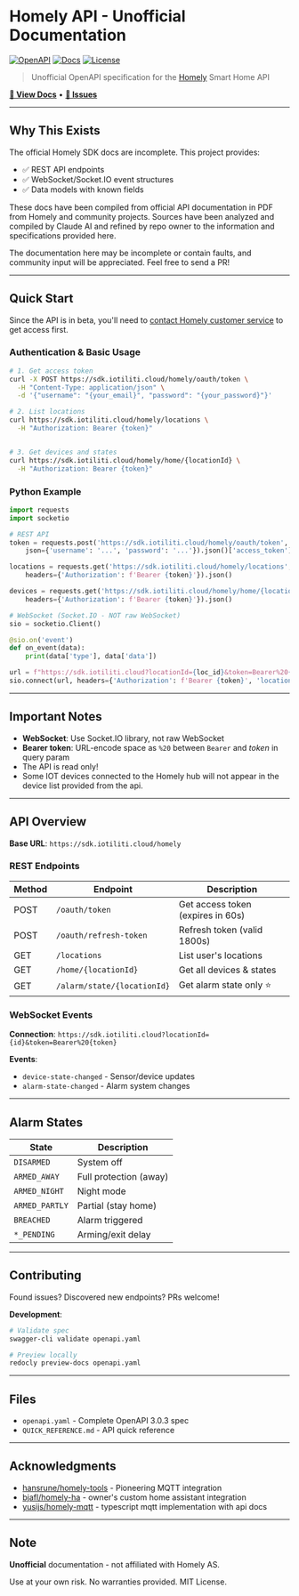 # Homely API - Unofficial Documentation

[![OpenAPI](https://img.shields.io/badge/OpenAPI-3.0.3-green.svg)](https://spec.openapis.org/oas/v3.0.3)
[![Docs](https://img.shields.io/badge/docs-swagger-blue.svg)](https://YOUR-USERNAME.github.io/homely-api-docs/)
[![License](https://img.shields.io/badge/license-MIT-blue.svg)](LICENSE)

> Unofficial OpenAPI specification for the [Homely](https://homely.no/) Smart Home API

[**📖 View Docs**](https://bjafl.github.io/homely-api-docs/) • [**🐛 Issues**](https://github.com/bjafl/homely-api-docs/issues)

---

## Why This Exists

The official Homely SDK docs are incomplete. This project provides:

- ✅ REST API endpoints
- ✅ WebSocket/Socket.IO event structures
- ✅ Data models with known fields

These docs have been compiled from official API documentation in PDF from Homely and community projects. Sources have been analyzed and compiled by Claude AI and refined by repo owner to the information and specifications provided here.

The documentation here may be incomplete or contain faults, and community input will be appreciated. Feel free to send a PR!

---

## Quick Start

Since the API is in beta, you'll need to [contact Homely customer service](https://www.homely.no/kundeservice/) to get access first.

### Authentication & Basic Usage

```bash
# 1. Get access token
curl -X POST https://sdk.iotiliti.cloud/homely/oauth/token \
  -H "Content-Type: application/json" \
  -d '{"username": "{your_email}", "password": "{your_password}"}'

# 2. List locations
curl https://sdk.iotiliti.cloud/homely/locations \
  -H "Authorization: Bearer {token}"


# 3. Get devices and states
curl https://sdk.iotiliti.cloud/homely/home/{locationId} \
  -H "Authorization: Bearer {token}"
```

### Python Example

```python
import requests
import socketio

# REST API
token = requests.post('https://sdk.iotiliti.cloud/homely/oauth/token', 
    json={'username': '...', 'password': '...'}).json()['access_token']

locations = requests.get('https://sdk.iotiliti.cloud/homely/locations',
    headers={'Authorization': f'Bearer {token}'}).json()

devices = requests.get('https://sdk.iotiliti.cloud/homely/home/{locationId}',
    headers={'Authorization': f'Bearer {token}'}).json()

# WebSocket (Socket.IO - NOT raw WebSocket)
sio = socketio.Client()

@sio.on('event')
def on_event(data):
    print(data['type'], data['data'])

url = f"https://sdk.iotiliti.cloud?locationId={loc_id}&token=Bearer%20{token}"
sio.connect(url, headers={'Authorization': f'Bearer {token}', 'locationId': loc_id})
```

---

## Important Notes

- **WebSocket**: Use Socket.IO library, not raw WebSocket
- **Bearer token**: URL-encode space as `%20` between `Bearer` and _token_ in query param
- The API is read only!
- Some IOT devices connected to the Homely hub will not appear in the device list provided from the api.
  
---

## API Overview

**Base URL**: `https://sdk.iotiliti.cloud/homely`

### REST Endpoints

| Method | Endpoint | Description |
|--------|----------|-------------|
| POST | `/oauth/token` | Get access token (expires in 60s) |
| POST | `/oauth/refresh-token` | Refresh token (valid 1800s) |
| GET | `/locations` | List user's locations |
| GET | `/home/{locationId}` | Get all devices & states |
| GET | `/alarm/state/{locationId}` | Get alarm state only ⭐ |

### WebSocket Events

**Connection**: `https://sdk.iotiliti.cloud?locationId={id}&token=Bearer%20{token}`

**Events**:

- `device-state-changed` - Sensor/device updates
- `alarm-state-changed` - Alarm system changes

---

## Alarm States

| State | Description |
|-------|-------------|
| `DISARMED` | System off |
| `ARMED_AWAY` | Full protection (away) |
| `ARMED_NIGHT` | Night mode |
| `ARMED_PARTLY` | Partial (stay home) |
| `BREACHED` | Alarm triggered |
| `*_PENDING` | Arming/exit delay |

---

## Contributing

Found issues? Discovered new endpoints? PRs welcome!

**Development**:

```bash
# Validate spec
swagger-cli validate openapi.yaml

# Preview locally
redocly preview-docs openapi.yaml
```

---

## Files

- `openapi.yaml` - Complete OpenAPI 3.0.3 spec
- `QUICK_REFERENCE.md` - API quick reference

---

## Acknowledgments

- [hansrune/homely-tools](https://github.com/hansrune/homely-tools) - Pioneering MQTT integration
- [bjafl/homely-ha](https://github.com/bjafl/homely-ha) - owner's custom home assistant integration
- [yusijs/homely-mqtt](https://github.com/yusijs/homely-mqtt) - typescript mqtt implementation with api docs

---

## Note

**Unofficial** documentation - not affiliated with Homely AS.

Use at your own risk. No warranties provided. MIT License.
